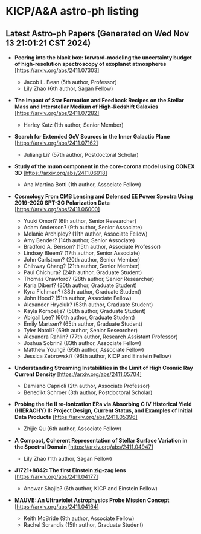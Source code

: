 # KICP/A&A astro-ph listing

## Latest Astro-ph Papers (Generated on Wed Nov 13 21:01:21 CST 2024)

- **Peering into the black box: forward-modeling the uncertainty budget of high-resolution spectroscopy of exoplanet atmospheres**
[https://arxiv.org/abs/2411.07303]
  + Jacob L. Bean (5th author, Professor)
  + Lily Zhao (6th author, Sagan Fellow)

- **The Impact of Star Formation and Feedback Recipes on the Stellar Mass and Interstellar Medium of High-Redshift Galaxies**
[https://arxiv.org/abs/2411.07282]
  + Harley Katz (1th author, Senior Member)

- **Search for Extended GeV Sources in the Inner Galactic Plane**
[https://arxiv.org/abs/2411.07162]
  + Juliang Li? (57th author, Postdoctoral Scholar)

- **Study of the muon component in the core-corona model using CONEX 3D**
[https://arxiv.org/abs/2411.06918]
  + Ana Martina Botti (1th author, Associate Fellow)

- **Cosmology From CMB Lensing and Delensed EE Power Spectra Using 2019-2020 SPT-3G Polarization Data**
[https://arxiv.org/abs/2411.06000]
  + Yuuki Omori? (6th author, Senior Researcher)
  + Adam Anderson? (9th author, Senior Associate)
  + Melanie Archipley? (11th author, Associate Fellow)
  + Amy Bender? (14th author, Senior Associate)
  + Bradford A. Benson? (15th author, Associate Professor)
  + Lindsey Bleem? (17th author, Senior Associate)
  + John Carlstrom? (20th author, Senior Member)
  + Chihway Chang? (21th author, Senior Member)
  + Paul Chichura? (24th author, Graduate Student)
  + Thomas Crawford? (28th author, Senior Researcher)
  + Karia Dibert? (30th author, Graduate Student)
  + Kyra Fichman? (38th author, Graduate Student)
  + John Hood? (51th author, Associate Fellow)
  + Alexander Hryciuk? (53th author, Graduate Student)
  + Kayla Kornoelje? (58th author, Graduate Student)
  + Abigail Lee? (60th author, Graduate Student)
  + Emily Martsen? (65th author, Graduate Student)
  + Tyler Natoli? (69th author, Senior Researcher)
  + Alexandra Rahlin? (77th author, Research Assistant Professor)
  + Joshua Sobrin? (83th author, Associate Fellow)
  + Matthew Young? (95th author, Associate Fellow)
  + Jessica Zebrowski? (96th author, KICP and Einstein Fellow)

- **Understanding Streaming Instabilities in the Limit of High Cosmic Ray Current Density**
[https://arxiv.org/abs/2411.05704]
  + Damiano Caprioli (2th author, Associate Professor)
  + Benedikt Schroer (3th author, Postdoctoral Scholar)

- **Probing the He II re-Ionization ERa via Absorbing C IV Historical Yield (HIERACHY) II: Project Design, Current Status, and Examples of Initial Data Products**
[https://arxiv.org/abs/2411.05396]
  + Zhijie Qu (6th author, Associate Fellow)

- **A Compact, Coherent Representation of Stellar Surface Variation in the Spectral Domain**
[https://arxiv.org/abs/2411.04947]
  + Lily Zhao (1th author, Sagan Fellow)

- **J1721+8842: The first Einstein zig-zag lens**
[https://arxiv.org/abs/2411.04177]
  + Anowar Shajib? (6th author, KICP and Einstein Fellow)

- **MAUVE: An Ultraviolet Astrophysics Probe Mission Concept**
[https://arxiv.org/abs/2411.04164]
  + Keith McBride (9th author, Associate Fellow)
  + Rachel Scrandis (15th author, Graduate Student)

